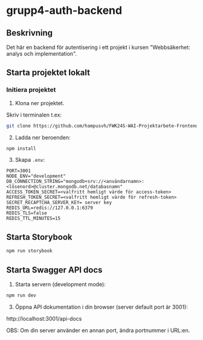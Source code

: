 # grupp4-auth-backend

## Beskrivning
Det här en backend för autentisering i ett projekt i kursen "Webbsäkerhet: analys och implementation".

## Starta projektet lokalt

### Initiera projektet

1. Klona ner projektet.

Skriv i terminalen t.ex:
```bash
git clone https://github.com/hampusvh/FWK24S-WAI-Projektarbete-Frontend.git
```

2. Ladda ner beroenden:
```bash
npm install
```

3. Skapa `.env`:
```
PORT=3001
NODE_ENV="development"
DB_CONNECTION_STRING="mongodb+srv://<användarnamn>:<lösenord>@cluster.mongodb.net/databasnamn"
ACCESS_TOKEN_SECRET=<valfritt hemligt värde för access-token>
REFRESH_TOKEN_SECRET=<valfritt hemligt värde för refresh-token>
SECRET_RECAPTCHA_SERVER_KEY= server key
REDIS_URL=redis://127.0.0.1:6379
REDIS_TLS=false
REDIS_TTL_MINUTES=15
```

## Starta Storybook

```bash
npm run storybook
```

## Starta Swagger API docs

1. Starta servern (development mode):

```bash
npm run dev
```

3. Öppna API dokumentation i din browser (server default port är 3001):

http://localhost:3001/api-docs

OBS: Om din server använder en annan port, ändra portnummer i URL:en.
